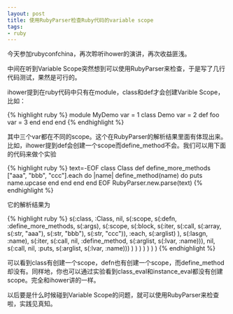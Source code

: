 ```yaml
---
layout: post
title: 使用RubyParser检查Ruby代码的variable scope
tags:
- ruby
---
```

今天参加rubyconfchina，再次聆听ihower的演讲，再次收益匪浅。

中间在听到Variable Scope突然想到可以使用RubyParser来检查，于是写了几行代码测试，果然是可行的。

ihower提到在ruby代码中只有在module，class和def才会创建Varible Scope，比如：

{% highlight ruby %}
module MyDemo
  var = 1
  class Demo
    var = 2
    def foo
      var = 3
    end
  end
end
{% endhighlight %}

其中三个var都在不同的scope。这个在RubyParser的解析结果里面有体现出来。比如，ihower提到def会创建一个scope而define_method不会。我们可以用下面的代码来做个实验

{% highlight ruby %}
text=-EOF
class Class
  def define_more_methods
    ["aaa", "bbb", "ccc"].each do |name|
      define_method(name) do
        puts name.upcase
      end
    end
  end
end
EOF
RubyParser.new.parse(text)
{% endhighlight %}

它的解析结果为

{% highlight ruby %}
s(:class, :Class, nil,
  s(:scope,
    s(:defn, :define_more_methods, s(:args),
      s(:scope,
        s(:block,
          s(:iter,
            s(:call,
              s(:array, s(:str, "aaa"), s(:str, "bbb"), s(:str, "ccc")),
              :each,
              s(:arglist)
            ),
            s(:lasgn, :name),
            s(:iter,
              s(:call, nil, :define_method, s(:arglist, s(:lvar, :name))),
              nil,
              s(:call, nil, :puts, s(:arglist, s(:lvar, :name)))
            )
          )
        )
      )
    )
  )
)
{% endhighlight %}

可以看到class有创建一个scope，defn也有创建一个scope，而define_method却没有。同样地，你也可以通过实验看到class_eval和instance_eval都没有创建scope。完全和ihower讲的一样。

以后要是什么时候碰到Variable Scope的问题，就可以使用RubyParser来检查啦，实践见真知。

